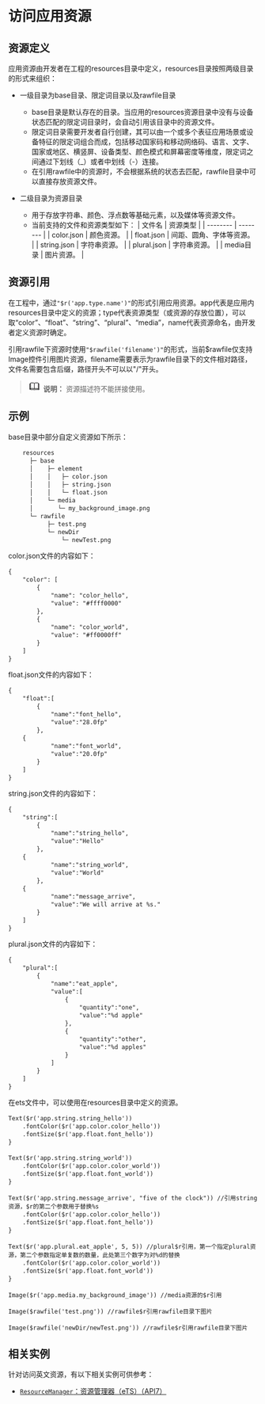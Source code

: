 # 访问应用资源


## 资源定义

应用资源由开发者在工程的resources目录中定义，resources目录按照两级目录的形式来组织：

- 一级目录为base目录、限定词目录以及rawfile目录
  - base目录是默认存在的目录。当应用的resources资源目录中没有与设备状态匹配的限定词目录时，会自动引用该目录中的资源文件。
  - 限定词目录需要开发者自行创建，其可以由一个或多个表征应用场景或设备特征的限定词组合而成，包括移动国家码和移动网络码、语言、文字、国家或地区、横竖屏、设备类型、颜色模式和屏幕密度等维度，限定词之间通过下划线（_）或者中划线（-）连接。
  - 在引用rawfile中的资源时，不会根据系统的状态去匹配，rawfile目录中可以直接存放资源文件。

- 二级目录为资源目录
  - 用于存放字符串、颜色、浮点数等基础元素，以及媒体等资源文件。
  - 当前支持的文件和资源类型如下：
       | 文件名 | 资源类型 | 
     | -------- | -------- |
     | color.json | 颜色资源。 | 
     | float.json | 间距、圆角、字体等资源。 | 
     | string.json | 字符串资源。 | 
     | plural.json | 字符串资源。 | 
     | media目录 | 图片资源。 |


## 资源引用

在工程中，通过```"$r('app.type.name')"```的形式引用应用资源。app代表是应用内resources目录中定义的资源；type代表资源类型（或资源的存放位置），可以取“color”、“float”、“string”、“plural”、“media”，name代表资源命名，由开发者定义资源时确定。

引用rawfile下资源时使用```"$rawfile('filename')"```的形式，当前$rawfile仅支持Image控件引用图片资源，filename需要表示为rawfile目录下的文件相对路径，文件名需要包含后缀，路径开头不可以以"/"开头。

> ![icon-note.gif](public_sys-resources/icon-note.gif) **说明：**
> 资源描述符不能拼接使用。


## 示例

base目录中部分自定义资源如下所示：


```
    resources
      ├─ base 
      │    ├─ element 
      │    │   ├─ color.json
      │    │   ├─ string.json
      │    │   └─ float.json
      │    └─ media
      │       └─ my_background_image.png
      └─ rawfile
           ├─ test.png
           └─ newDir
               └─ newTest.png  
```

color.json文件的内容如下：


```
{
    "color": [
        {
            "name": "color_hello",
            "value": "#ffff0000"
        },
        {
            "name": "color_world",
            "value": "#ff0000ff"
        }
    ]
}
```

float.json文件的内容如下：


```
{
    "float":[
        {
            "name":"font_hello",
            "value":"28.0fp"
        },
	{
            "name":"font_world",
            "value":"20.0fp"
        }
    ]
}
```

string.json文件的内容如下：


```
{
    "string":[
        {
            "name":"string_hello",
            "value":"Hello"
        },
	{
            "name":"string_world",
            "value":"World"
        },
	{
            "name":"message_arrive",
            "value":"We will arrive at %s."
        }
    ]
}
```

plural.json文件的内容如下：


```
{
    "plural":[
        {
            "name":"eat_apple",
            "value":[
                {
                    "quantity":"one",
                    "value":"%d apple"
                },
                {
                    "quantity":"other",
                    "value":"%d apples"
                }
            ]
        }
    ]
}
```

  在ets文件中，可以使用在resources目录中定义的资源。

```
Text($r('app.string.string_hello'))
    .fontColor($r('app.color.color_hello'))
    .fontSize($r('app.float.font_hello'))
}

Text($r('app.string.string_world'))
    .fontColor($r('app.color.color_world'))
    .fontSize($r('app.float.font_world'))
}

Text($r('app.string.message_arrive', "five of the clock")) //引用string资源，$r的第二个参数用于替换%s
    .fontColor($r('app.color.color_hello'))
    .fontSize($r('app.float.font_hello'))
}

Text($r('app.plural.eat_apple', 5, 5)) //plural$r引用，第一个指定plural资源，第二个参数指定单复数的数量，此处第三个数字为对%d的替换
    .fontColor($r('app.color.color_world'))
    .fontSize($r('app.float.font_world'))
}

Image($r('app.media.my_background_image')) //media资源的$r引用

Image($rawfile('test.png')) //rawfile$r引用rawfile目录下图片

Image($rawfile('newDir/newTest.png')) //rawfile$r引用rawfile目录下图片
```


## 相关实例

针对访问英文资源，有以下相关实例可供参考：

- [`ResourceManager`：资源管理器（eTS）（API7）](https://gitee.com/openharmony/app_samples/blob/master/common/ResourceManager)
